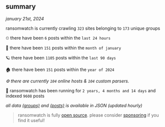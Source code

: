 
## summary
_january 21st, 2024_

ransomwatch is currently crawling `323` sites belonging to `173` unique groups

⏲ there have been `6` posts within the `last 24 hours`

🦈 there have been `151` posts within the `month of january`

🪐 there have been `1105` posts within the `last 90 days`

🏚 there have been `151` posts within the `year of 2024`

_⚙️ there are currently `104` online hosts & `104` custom parsers._

🦕 ransomwatch has been running for `2 years, 4 months and 14 days` and indexed `9608` posts

_all data  [(groups)](http://ransomwhat.telemetry.ltd/groups) and [(posts)](http://ransomwhat.telemetry.ltd/posts) is available in JSON (updated hourly)_

> ransomwatch is fully [open source](https://github.com/joshhighet/ransomwatch#ransomwatch--). please consider [sponsoring](https://github.com/sponsors/joshhighet) if you find it useful!
